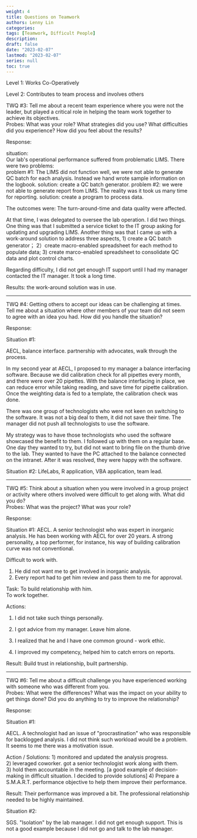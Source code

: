 ```yaml
---
weight: 4
title: Questions on Teamwork
authors: Lenny Lin
categories: 
tags: [Teamwork, Difficult People]
description: 
draft: false
date: "2023-02-07"
lastmod: "2023-02-07"
series: null
toc: true
---
```


Level 1: Works Co-Operatively

Level 2: Contributes to team process and involves others

TWQ #3: Tell me about a recent team experience where you were not the leader, but played a critical role in helping the team work together to achieve its objectives.  
Probes: What was your role?  What strategies did you use? What difficulties did you experience? How did you feel about the results?  

Response:  

situation:   
Our lab's operational performance suffered from problematic LIMS.  There were two problems:  
problem #1: The LIMS did not function well, we were not able to generate QC batch for each analysis.  Instead we hand wrote sample information on the logbook. solution: create a QC batch generator.
problem #2: we were not able to generate report from LIMS.  The reality was it took us many time for reporting. solution: create a program to process data.

The outcomes were: The turn-around-time and data quality were affected.

At that time, I was delegated to oversee the lab operation.  I did two things.  One thing was that I submitted a service ticket to the IT group asking for updating and upgrading LIMS.  Another thing was that I came up with a work-around solution to address three aspects, 1) create a QC batch generator； 2）create macro-enabled spreadsheet for each method to populate data; 3) create marco-enabled spreadsheet to consolidate QC data and plot control charts.

Regarding difficulty, I did not get enough IT support until I had my manager contacted the IT manager.  It took a long time.

Results: the work-around solution was in use.


---

TWQ #4: Getting others to accept our ideas can be challenging at times.  Tell me about a situation where other members of your team did not seem to agree with an idea you had.  How did you handle the situation?

Response:   

Situation #1: 

AECL, balance interface.  partnership with advocates, walk through the process.

In my second year at AECL, I proposed to my manager a balance interfacing software. Because we did calibration check for all pipettes every month, and there were over 20 pipettes. With the balance interfacing in place, we can reduce error while taking reading, and save time for pipette calibration. Once the weighting data is fed to a template, the calibration check was done.  

There was one group of technologists who were not keen on switching to the software.  It was not a big deal to them, it did not save their time.  The manager did not push all technologists to use the software.  

My strategy was to have those technologists who used the software showcased the benefit to them.  I followed up with them on a regular base.  One day they wanted to try, but did not want to bring file on the thumb drive to the lab.  They wanted to have the PC attached to the balance connected on the intranet.  After it was resolved, they were happy with the software.



Situation #2: LifeLabs, R application, VBA application, team lead.

---

TWQ #5: Think about a situation when you were involved in a group project or activity where others involved were difficult to get along with.  What did you do?  
Probes: What was the project? What was your role?

Response:  

Situation #1: AECL.  A senior technologist who was expert in inorganic analysis. He has been working with AECL for over 20 years.  A strong personality, a top performer, for instance, his way of building calibration curve was not conventional.  

Difficult to work with.  

1) He did not want me to get involved in inorganic analysis.   
2) Every report had to get him review and pass them to me for approval.  

Task:
To build relationship with him.  
To work together.

Actions:  
1) I did not take such things personally.

2) I got advice from my manager.  Leave him alone.

3) I realized that he and I have one common ground - work ethic.  

4) I improved my competency, helped him to catch errors on reports.

Result: Build trust in relationship, built partnership.


---

TWQ #6: Tell me about a difficult challenge you have experienced working with someone who was different from you.  
Probes:  What were the differences?  What was the impact on your ability to get things done?  Did you do anything to try to improve the relationship?


Response:  

Situation #1:   

AECL. A technologist had an issue of "procrastination" who was responsible for backlogged analysis.  I did not think such workload would be a problem.  It seems to me there was a motivation issue. 

Action / Solutions: 1) monitored and updated the analysis progress.  
2) leveraged coworker. got a senior technologist work along with them.  
3) hold them accountable in the meeting.  [a good example of decision-making in difficult situation.  I decided to provide solutions]
4) Prepare a S.M.A.R.T. performance objective to help them improve their performance.

Result:  Their performance was improved a bit.  The professional relationship needed to be highly maintained.

Situation #2:   

SGS. "Isolation" by the lab manager.  I did not get enough support.  This is not a good example because I did not go and talk to the lab manager.
